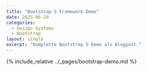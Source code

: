 ```yaml
---
title: "Bootstrap 5 Framework Demo"
date: 2025-06-20
categories:
  - Design Systems
  - Bootstrap
layout: single
excerpt: "Komplette Bootstrap 5 Demo als Blogpost."
---
```


{% include_relative ../_pages/bootstrap-demo.md %}
